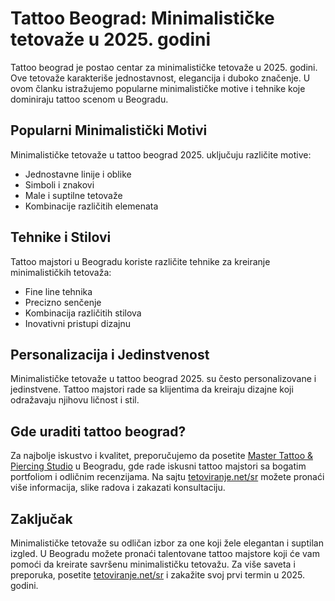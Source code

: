 # Tattoo Beograd: Minimalističke tetovaže u 2025. godini

Tattoo beograd je postao centar za minimalističke tetovaže u 2025. godini. Ove tetovaže karakteriše jednostavnost, elegancija i duboko značenje. U ovom članku istražujemo popularne minimalističke motive i tehnike koje dominiraju tattoo scenom u Beogradu.

## Popularni Minimalistički Motivi

Minimalističke tetovaže u tattoo beograd 2025. uključuju različite motive:
- Jednostavne linije i oblike
- Simboli i znakovi
- Male i suptilne tetovaže
- Kombinacije različitih elemenata

## Tehnike i Stilovi

Tattoo majstori u Beogradu koriste različite tehnike za kreiranje minimalističkih tetovaža:
- Fine line tehnika
- Precizno senčenje
- Kombinacija različitih stilova
- Inovativni pristupi dizajnu

## Personalizacija i Jedinstvenost

Minimalističke tetovaže u tattoo beograd 2025. su često personalizovane i jedinstvene. Tattoo majstori rade sa klijentima da kreiraju dizajne koji odražavaju njihovu ličnost i stil.

## Gde uraditi tattoo beograd?

Za najbolje iskustvo i kvalitet, preporučujemo da posetite [Master Tattoo & Piercing Studio](https://tetoviranje.net/sr/) u Beogradu, gde rade iskusni tattoo majstori sa bogatim portfoliom i odličnim recenzijama. Na sajtu [tetoviranje.net/sr](https://tetoviranje.net/sr/) možete pronaći više informacija, slike radova i zakazati konsultaciju.

## Zaključak

Minimalističke tetovaže su odličan izbor za one koji žele elegantan i suptilan izgled. U Beogradu možete pronaći talentovane tattoo majstore koji će vam pomoći da kreirate savršenu minimalističku tetovažu. Za više saveta i preporuka, posetite [tetoviranje.net/sr](https://tetoviranje.net/sr/) i zakažite svoj prvi termin u 2025. godini. 